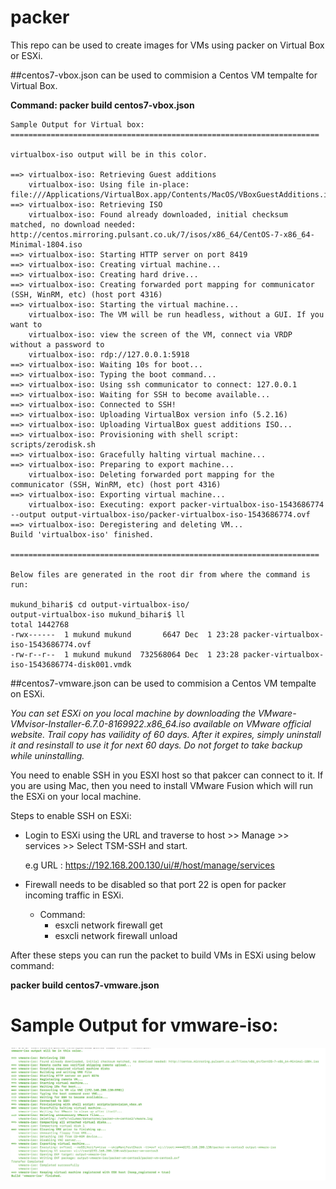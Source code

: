 # packer

This repo can be used to create images for VMs using packer on Virtual Box or ESXi.

##centos7-vbox.json can be used to commision a Centos VM tempalte for Virtual Box.


**Command: packer build centos7-vbox.json**

```
Sample Output for Virtual box:
=====================================================================

virtualbox-iso output will be in this color.

==> virtualbox-iso: Retrieving Guest additions
    virtualbox-iso: Using file in-place: file:///Applications/VirtualBox.app/Contents/MacOS/VBoxGuestAdditions.iso
==> virtualbox-iso: Retrieving ISO
    virtualbox-iso: Found already downloaded, initial checksum matched, no download needed: http://centos.mirroring.pulsant.co.uk/7/isos/x86_64/CentOS-7-x86_64-Minimal-1804.iso
==> virtualbox-iso: Starting HTTP server on port 8419
==> virtualbox-iso: Creating virtual machine...
==> virtualbox-iso: Creating hard drive...
==> virtualbox-iso: Creating forwarded port mapping for communicator (SSH, WinRM, etc) (host port 4316)
==> virtualbox-iso: Starting the virtual machine...
    virtualbox-iso: The VM will be run headless, without a GUI. If you want to
    virtualbox-iso: view the screen of the VM, connect via VRDP without a password to
    virtualbox-iso: rdp://127.0.0.1:5918
==> virtualbox-iso: Waiting 10s for boot...
==> virtualbox-iso: Typing the boot command...
==> virtualbox-iso: Using ssh communicator to connect: 127.0.0.1
==> virtualbox-iso: Waiting for SSH to become available...
==> virtualbox-iso: Connected to SSH!
==> virtualbox-iso: Uploading VirtualBox version info (5.2.16)
==> virtualbox-iso: Uploading VirtualBox guest additions ISO...
==> virtualbox-iso: Provisioning with shell script: scripts/zerodisk.sh
==> virtualbox-iso: Gracefully halting virtual machine...
==> virtualbox-iso: Preparing to export machine...
    virtualbox-iso: Deleting forwarded port mapping for the communicator (SSH, WinRM, etc) (host port 4316)
==> virtualbox-iso: Exporting virtual machine...
    virtualbox-iso: Executing: export packer-virtualbox-iso-1543686774 --output output-virtualbox-iso/packer-virtualbox-iso-1543686774.ovf
==> virtualbox-iso: Deregistering and deleting VM...
Build 'virtualbox-iso' finished.

=====================================================================

Below files are generated in the root dir from where the command is run:

mukund_bihari$ cd output-virtualbox-iso/
output-virtualbox-iso mukund_bihari$ ll
total 1442768
-rwx------  1 mukund mukund       6647 Dec  1 23:28 packer-virtualbox-iso-1543686774.ovf
-rw-r--r--  1 mukund mukund  732568064 Dec  1 23:28 packer-virtualbox-iso-1543686774-disk001.vmdk

```

##centos7-vmware.json can be used to commision a Centos VM tempalte on ESXi.

_You can set ESXi on you local machine by downloading the VMware-VMvisor-Installer-6.7.0-8169922.x86_64.iso available on VMware official website. Trail copy has vailidity of 60 days. After it expires, simply uninstall it and resinstall to use it for next 60 days. Do not forget to take backup while uninstalling._

You need to enable SSH in you ESXI host so that pakcer can connect to it. If you are using Mac, then you need to install VMware Fusion which will run the ESXi on your local machine.

Steps to enable SSH on ESXi:

* Login to ESXi using the URL and traverse to host >> Manage >> services >> Select TSM-SSH and start.

    e.g URL : https://192.168.200.130/ui/#/host/manage/services

* Firewall needs to be disabled so that port 22 is open for packer incoming traffic in ESXi.
    * Command:   
        * esxcli network firewall get
        * esxcli network firewall unload        

After these steps you can run the packet to build VMs in ESXi using below command:

**packer build centos7-vmware.json**

Sample Output for vmware-iso:
=========================================

![Alt text](img/vmware_iso_output.jpeg?raw=true "vmware_iso_output")

